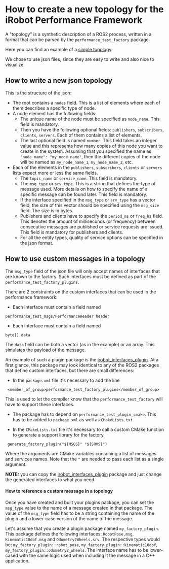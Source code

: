 # How to create a new topology for the iRobot Performance Framework

A "topology" is a synthetic description of a ROS2 process, written in a format that can be parsed by the `performance_test_factory` package.

Here you can find an example of a [simple topology](examples/simple_architecture.json).

We chose to use json files, since they are easy to write and also nice to visualize.

## How to write a new json topology

This is the structure of the json:
 - The root contains a `nodes` field. This is a list of elements where each of them describes a specific type of node.
 - A node element has the following fields:
    - The unique name of the node must be specified as `node_name`. This field is mandatory.
    - Then you have the following optional fields: `publishers`, `subscribers`, `clients`, `servers`. Each of them contains a list of elements.
    - The last optional field is named `number`. This field takes an integer value and this represents how many copies of this node you want to create in the system. Assuming that you specified the name as `"node_name": "my_node_name"`, then the different copies of the node will be named as `my_node_name_1`, `my_node_name_2`, etc.
 - Each of the elements in the `publishers`, `subscribers`, `clients` or `servers` lists expect more or less the same fields.
     - The `topic_name` or `service_name`. This field is mandatory.
     - The `msg_type` or `srv_type`. This is a string that defines the type of message used. More details on how to specify the name of a specific message can be found later. This field is mandatory.
     - If the interface specified in the `msg_type` or `srv_type` has a vector field, the size of this vector should be specified using the `msg_size` field. The size is in bytes.
     - Publishers and clients have to specify the `period_ms` or `freq_hz` field. This denotes the amount of milliseconds (or frequency) between consecutive messages are published or service requests are issued. This field is mandatory for publishers and clients.
     - For all the entity types, quality of service options can be specified in the json format.


## How to use custom messages in a topology

The `msg_type` field of the json file will only accept names of interfaces that are known to the factory.
Such interfaces must be defined as part of the `performance_test_factory_plugins`.

There are 2 constraints on the custom interfaces that can be used in the performance framework:
 - Each interface must contain a field named
 ```
 performance_test_msgs/PerformanceHeader header
 ```
 - Each interface must contain a field named
  ```
  byte[] data
  ```
  The `data` field can be both a vector (as in the example) or an array. This simulates the payload of the message.

An example of such a plugin package is the [irobot_interfaces_plugin](../irobot_interfaces_plugin).
At a first glance, this package may look identical to any of the ROS2 packages that define custom interfaces, but there are small differences:

 - In the `package.xml` file it's necessary to add the line
 ```
  <member_of_group>performance_test_factory_plugins</member_of_group>
 ```
   This is used to let the compiler know that the `performance_test_factory` will have to support these interfaces.
 - The package has to depend on `performance_test_plugin_cmake`. This has to be added to `package.xml` as well as `CMakeLists.txt`.

 - In the `CMakeLists.txt` file it's necessary to call a custom CMake function to generate a support library for the factory.
 ```
  generate_factory_plugin("${MSGS}" "${SRVS}")
 ```
   Where the arguments are CMake variables containing a list of messages and services names. Note that the `"` are needed to pass each list as a single argument.

**NOTE:** you can copy the [irobot_interfaces_plugin](../irobot_interfaces_plugin) package and just change the generated interfaces to what you need.

#### How to reference a custom message in a topology

Once you have created and built your plugins package, you can set the `msg_type` value to the name of a message created in that package.
The value of the `msg_type` field has to be a string containing the name of the plugin and a lower-case version of the name of the message.

Let's assume that you create a plugin package named `my_factory_plugin`. This package defines the following interfaces: `RobotPose.msg`, `Kinematic10dof.msg` and `Odometry2Wheels.srv`.
The respective types would be: `my_factory_plugin::robot_pose`, `my_factory_plugin::kinematic10dof`, `my_factory_plugin::odometry2_wheels`.
The interface name has to be lower-cased with the same logic used when including it the message in a C++ application.